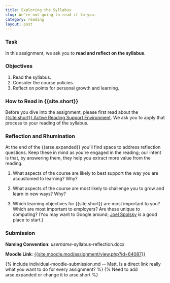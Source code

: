 ```yaml
---
title: Exploring the Syllabus
slug: We're not going to read it to you.
category: reading
layout: post
---
```


### Task

In this assignment, we ask you to **read and reflect on the syllabus**.

### Objectives

1. Read the syllabus.
1. Consider the course policies.
1. Reflect on points for personal growth and learning.

### How to Read in {{site.short}}

Before you dive into the assignment, please first read about the [{{site.short}} Active Reading Support Environment]({{site.base}}/infra/active-reading-process/). We ask you to apply that process to your reading of the syllabus.

### Reflection and Rhumination

At the end of the {{arse.expanded}} you'll find space to address reflection questions. Keep these in mind as you're engaged in the reading; our intent is that, by answering them, they help you extract more value from the reading.

1. What aspects of the course are likely to best support the way you are accustomed to learning? Why?

1. What aspects of the course are most likely to challenge you to grow and learn in new ways? Why?

1. Which learning objectives for {{site.short}} are most important to you? Which are most important to employers? Are these unique to computing? (You may want to Google around; [Joel Spolsky](http://www.joelonsoftware.com/articles/CollegeAdvice.html) is a good place to start.)

### Submission

**Naming Convention**: *username*-syllabus-reflection.docx

<strong>Moodle Link</strong>: <a href="{{mod/assignment/view.php?id=64087}}">{{site.moodle.mod/assignment/view.php?id=64087}}</a>

{% include individual-moodle-submission.md -- Matt, Is a direct link really what you want to do for every assignment?  %}
{% Need to add arse.expanded or change it to arse.short %}